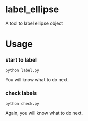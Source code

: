 # label_ellipse
A tool to label ellipse object

# Usage
### start to label
```
python label.py
```
You will know what to do next.


### check labels
```
python check.py
```
Again, you will know what to do next.
